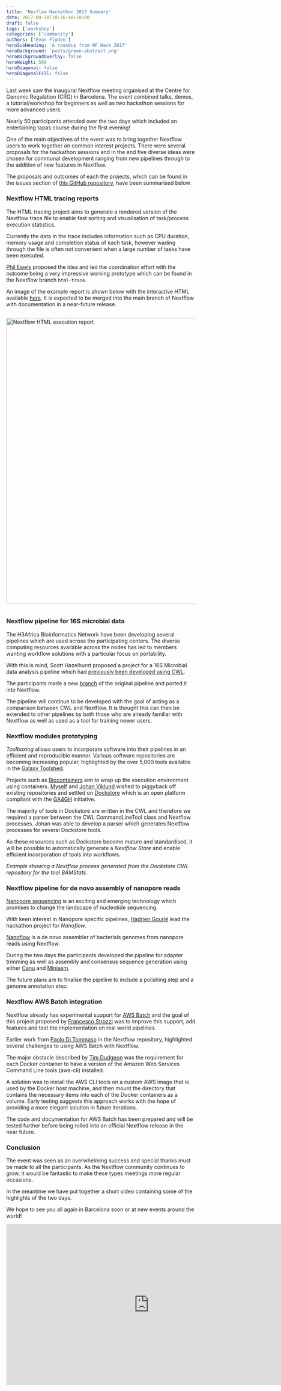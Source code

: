 ```yaml
---
title: 'Nexflow Hackathon 2017 Summary'
date: 2017-09-30T10:26:40+10:00
draft: false
tags: ['workshop']
categories: ['community']
authors: ['Evan Floden']
heroSubHeading: 'A roundup from NF Hack 2017'
heroBackground: 'posts/green-abstract.png'
heroBackgroundOverlay: false
heroHeight: 500
heroDiagonal: false
heroDiagonalFill: false
---
```


Last week saw the inaugural Nextflow meeting organised at the Centre for Genomic Regulation
(CRG) in Barcelona. The event combined talks, demos, a tutorial/workshop for beginners as
well as two hackathon sessions for more advanced users.

Nearly 50 participants attended over the two days which included an entertaining tapas course
during the first evening!

One of the main objectives of the event was to bring together Nextflow users to work
together on common interest projects. There were several proposals for the hackathon
sessions and in the end five diverse ideas were chosen for communal development ranging from
new pipelines through to the addition of new features in Nextflow.

The proposals and outcomes of each the projects, which can be found in the issues section
of [this GitHub repository](https://github.com/nextflow-io/hack17), have been summarised below.

### Nextflow HTML tracing reports

The HTML tracing project aims to generate a rendered version of the Nextflow trace file to
enable fast sorting and visualisation of task/process execution statistics.

Currently the data in the trace includes information such as CPU duration, memory usage and
completion status of each task, however wading through the file is often not convenient
when a large number of tasks have been executed.

[Phil Ewels](https://github.com/ewels) proposed the idea and led the coordination effort
with the outcome being a very impressive working prototype which can be found in the Nextflow
branch `html-trace`.

An  image of the example report is shown below with the interactive HTML available
[here](/posts/nf-trace-report.html). It is expected to be merged into the main branch of Nextflow
with documentation in a near-future release.

<img alt='Nextflow HTML execution report' width='760' src='/posts/nf-trace-report-min.png' style='margin:1em auto'/>

### Nextflow pipeline for 16S microbial data

The H3Africa Bioinformatics Network have been developing several pipelines which are used
across the participating centers. The diverse computing resources available across the nodes has led to
members wanting workflow solutions with a particular focus on portability.

With this is mind, Scott Hazelhurst proposed a project for a 16S Microbial data analysis
pipeline which had [previously been developed using CWL](https://github.com/h3abionet/h3abionet16S/tree/master).

The participants made a new [branch](https://github.com/h3abionet/h3abionet16S/tree/nextflow)
of the original pipeline and ported it into Nextflow.

The pipeline will continue to be developed with the goal of acting as a comparison between
CWL and Nextflow. It is thought this can then be extended to other pipelines by both those
who are already familiar with Nextflow as well as used as a tool for training newer users.

### Nextflow modules prototyping

*Toolboxing* allows users to incorporate software into their pipelines in an efficient and
reproducible manner. Various software repositories are becoming increasing popular,
highlighted by the over 5,000 tools available in the [Galaxy Toolshed](https://toolshed.g2.bx.psu.edu/).

Projects such as [Biocontainers](http://biocontainers.pro/) aim to wrap up the execution
environment using containers. [Myself](https://github.com/evanfloden) and [Johan Viklund](https://github.com/viklund)
wished to piggyback  off existing repositories and settled on [Dockstore](https://dockstore.org)
which is an open platform compliant with the [GA4GH](http://genomicsandhealth.org) initiative.

The majority of tools in Dockstore are written in the CWL and therefore we required a parser
between the CWL CommandLineTool class and Nextflow processes. Johan was able to develop
a parser which generates Nextflow processes for several Dockstore tools.

As these resources such as Dockstore become mature and standardised, it will be
possible to automatically generate a *Nextflow Store* and enable efficient incorporation
of tools into workflows.

<script src="https://gist.github.com/pditommaso/7ccdb6e8af80133a25f259ae801371bf.js"></script>

*Example showing a Nextflow process generated from the Dockstore CWL repository for the tool BAMStats.*

### Nextflow pipeline for de novo assembly of nanopore reads

[Nanopore sequencing](https://en.wikipedia.org/wiki/Nanopore_sequencing) is an exciting
and emerging technology which promises to change the landscape of nucleotide sequencing.

With keen interest in Nanopore specific pipelines, [Hadrien Gourlé](https://github.com/HadrienG)
lead the hackathon project for *Nanoflow*.

[Nanoflow](https://github.com/HadrienG/nanoflow) is a de novo assembler of bacterials genomes
from nanopore reads using Nextflow.

During the two days the participants developed the pipeline for adapter trimming as well
as assembly and consensus sequence generation using either
[Canu](https://github.com/marbl/canu) and [Miniasm](https://github.com/lh3/miniasm).

The future plans are to finalise the pipeline to include a polishing step and a genome
annotation step.

### Nextflow AWS Batch integration

Nextflow already has experimental support for [AWS Batch](https://aws.amazon.com/batch/)
and the goal of this project proposed by [Francesco Strozzi](https://github.com/fstrozzi)
was to improve this support, add features and test the implementation on real world pipelines.

Earlier work from [Paolo Di Tommaso](https://github.com/pditommaso) in the Nextflow
repository, highlighted several challenges to using AWS Batch with Nextflow.

The major obstacle described by [Tim Dudgeon](https://github.com/tdudgeon) was the requirement
for each Docker container to have a version of the Amazon Web Services Command Line tools
(aws-cli) installed.

A solution was to install the AWS CLI tools on a custom AWS image that is used by the
Docker host machine, and then mount the directory that contains the necessary items into
each of the Docker containers as a volume. Early testing suggests this approach works
with the hope of providing a more elegant solution in future iterations.

The code and documentation for AWS Batch has been prepared and will be tested further
before being rolled into an official Nextflow release in the near future.

### Conclusion

The event was seen as an overwhelming success and special thanks must be made to all the
participants. As the Nextflow community continues to grow, it would be fantastic to make these types
meetings more regular occasions.

In the meantime we have put together a short video containing some of the highlights
of the two days.

We hope to see you all again in Barcelona soon or at new events around the world!

<iframe width="760" height="428" src="https://www.youtube.com/embed/s7SqYMRiY8w?rel=0" frameborder="0" allowfullscreen></iframe>
